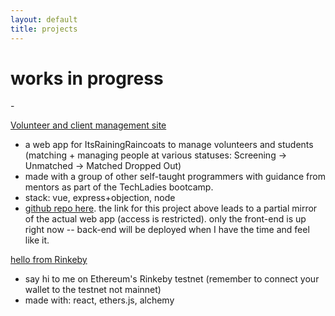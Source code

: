 ```yaml
---
layout: default
title: projects
---
```


<h1 class="content-listing-header sans">works in progress </h1>
-
    <!-- <a href="https://nondescryptid.github.io/scrimba-blackjack/"> blackjack </a> 
    <br>
    - just good old html, css and javascript -->

[Volunteer and client management site](https://irrc-madwish-nondescryptid.vercel.app/)
- a web app for ItsRainingRaincoats to manage volunteers and students (matching + managing people at various statuses: Screening -> Unmatched -> Matched Dropped Out)
- made with a group of other self-taught programmers with guidance from mentors as part of the TechLadies bootcamp. 
- stack: vue, express+objection, node
- [github repo here](https://github.com/TechLadies/irrc-madwish). the link for this project above leads to a partial mirror of the actual web app (access is restricted). only the front-end is up right now -- back-end will be deployed when I have the time and feel like it. 

[hello from Rinkeby](https://wave-at-tomo-nondescryptid.vercel.app/)  
- say hi to me on Ethereum's Rinkeby testnet (remember to connect your wallet to the testnet not mainnet)
- made with: react, ethers.js, alchemy



